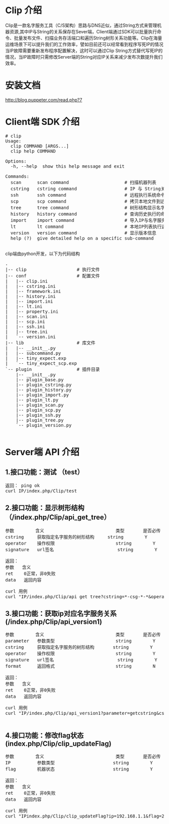 # Clip 介绍
Clip是一款名字服务工具（C/S架构）思路与DNS近似，通过String方式来管理机器资源,其中IP与String的关系保存在Sever端，Client端通过SDK可以批量执行命令、批量发布文件、扫描业务存活端口和遍历String树形关系功能等。Clip在海量运维场景下可以提升我们的工作效率，譬如目前还可以经常看到程序写死IP的情况当IP故障需要重新发布程序配置解决，这时可以通过Clip String方式替代写死IP的情况，当IP故障时只需修改Server端的String对应IP关系来减少发布次数提升我们效率。

# 安装文档
 http://blog.puppeter.com/read.php?7

# Client端 SDK 介绍
<pre>
# clip 
Usage: 
  clip COMMAND [ARGS...]
  clip help COMMAND

Options:
  -h, --help  show this help message and exit

Commands:
  scan      scan command                     # 扫描机器列表
  cstring   cstring command                  # IP 与 String关系转换
  ssh       ssh command                      # 远程执行系统命令
  scp       scp command                      # 拷贝本地文件到远程 && 拷贝远程文件到本地
  tree      tree command                     # 树形结构显示名字服务列表
  history   history command                  # 查询历史执行的命令
  import    import command                   # 导入IP与名字服务对应关系
  lt        lt command                       # 本地IP列表执行远程命令 && 考本文件到远程
  version   version command                  # 显示版本信息
  help (?)  give detailed help on a specific sub-command
  </pre>

clip端由python开发，以下为代码结构
<pre>
.
|-- clip                   # 执行文件
|-- conf                   # 配置文件
|   |-- clip.ini  
|   |-- cstring.ini
|   |-- framework.ini
|   |-- history.ini
|   |-- import.ini
|   |-- lt.ini
|   |-- property.ini
|   |-- scan.ini
|   |-- scp.ini
|   |-- ssh.ini
|   |-- tree.ini
|   `-- version.ini
|-- lib                    # 库文件
|   |-- __init__.py
|   |-- subcommand.py
|   |-- tiny_expect.exp
|   `-- tiny_expect_scp.exp
`-- plugin                 # 插件目录
    |-- __init__.py
    |-- plugin_base.py
    |-- plugin_cstring.py
    |-- plugin_history.py
    |-- plugin_import.py
    |-- plugin_lt.py
    |-- plugin_scan.py
    |-- plugin_scp.py
    |-- plugin_ssh.py
    |-- plugin_tree.py
    `-- plugin_version.py
    </pre>

# Server端 API 介绍
## 1.接口功能：测试 （test）
<pre>
返回： ping ok
curl IP/index.php/Clip/test
</pre>


## 2.接口功能：显示树形结构 （/index.php/Clip/api_get_tree）
<pre>
参数        含义                           类型       是否必传   参数内容
cstring     获取指定名字服务的树形结构     string        Y            
operator    操作权限                       string        Y        default|guest|admin
signature   url签名                        string        Y        php案例：md5($input['cstring']."-".$key."-".date('H')) 

返回：
参数   含义
ret    0正常，非0失败    
data   返回内容

curl 用例
curl "IP/index.php/Clip/api_get_tree?cstring=*-csg-*-*&operator=guest&signature=8f6857d4cc9681f4d17a242b44d23c72"
</pre>

## 3.接口功能：获取ip对应名字服务关系(/index.php/Clip/api_version1)
<pre>
参数        含义                           类型       是否必传   参数内容
parameter   参数类型                       string        Y        "getip","getcstring","mgetip","mgetcstring"
cstring     获取指定名字服务的树形结构       string        Y            
operator    操作权限                       string        Y        default|guest|admin
signature   url签名                        string        Y        php案例：md5($input['cstring']."-".$key."-".date('H')) 
format      返回格式                       string        N        text(默认)|json

返回：
参数   含义
ret    0正常，非0失败    
data   返回内容

curl 用例
curl "IP/index.php/Clip/api_version1?parameter=getcstring&cstring=*-cls-*-*&operator=guest&signature=06588845bdad76e1a143831e9a970661"

</pre>

## 4.接口功能：修改flag状态(index.php/Clip/clip_updateFlag)
<pre>
参数        含义                           类型       是否必传   参数内容
IP          参数类型                      string        Y        
flag        机器状态                      string        Y        1（正常）| 2（下线）| 8（故障）           

返回：
参数   含义
ret    0正常，非0失败    
data   返回内容

curl 用例
curl "IPindex.php/Clip/clip_updateFlag?ip=192.168.1.1&flag=2&signature=06588845bdad76e1a143831e9a970661"


</pre>
